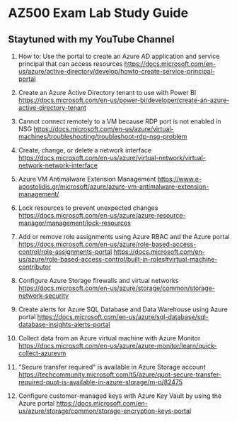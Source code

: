# AZ500 Exam Lab Study Guide

## Staytuned with my YouTube Channel

1. How to: Use the portal to create an Azure AD application and service principal that can access resources
https://docs.microsoft.com/en-us/azure/active-directory/develop/howto-create-service-principal-portal

2. Create an Azure Active Directory tenant to use with Power BI
https://docs.microsoft.com/en-us/power-bi/developer/create-an-azure-active-directory-tenant

3. Cannot connect remotely to a VM because RDP port is not enabled in NSG
https://docs.microsoft.com/en-us/azure/virtual-machines/troubleshooting/troubleshoot-rdp-nsg-problem

4. Create, change, or delete a network interface
https://docs.microsoft.com/en-us/azure/virtual-network/virtual-network-network-interface

5. Azure VM Antimalware Extension Management
https://www.e-apostolidis.gr/microsoft/azure/azure-vm-antimalware-extension-management/

6. Lock resources to prevent unexpected changes
https://docs.microsoft.com/en-us/azure/azure-resource-manager/management/lock-resources

7. Add or remove role assignments using Azure RBAC and the Azure portal
https://docs.microsoft.com/en-us/azure/role-based-access-control/role-assignments-portal
https://docs.microsoft.com/en-us/azure/role-based-access-control/built-in-roles#virtual-machine-contributor

8. Configure Azure Storage firewalls and virtual networks
https://docs.microsoft.com/en-us/azure/storage/common/storage-network-security

9. Create alerts for Azure SQL Database and Data Warehouse using Azure portal
https://docs.microsoft.com/en-us/azure/sql-database/sql-database-insights-alerts-portal

10. Collect data from an Azure virtual machine with Azure Monitor
https://docs.microsoft.com/en-us/azure/azure-monitor/learn/quick-collect-azurevm

11. "Secure transfer required" is available in Azure Storage account
https://techcommunity.microsoft.com/t5/azure/quot-secure-transfer-required-quot-is-available-in-azure-storage/m-p/82475

12. Configure customer-managed keys with Azure Key Vault by using the Azure portal
https://docs.microsoft.com/en-us/azure/storage/common/storage-encryption-keys-portal

